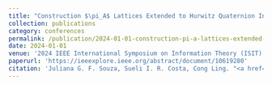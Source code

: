 ```yaml
---
title: "Construction $\pi_A$ Lattices Extended to Hurwitz Quaternion Integers"
collection: publications
category: conferences
permalink: /publication/2024-01-01-construction-pi-a-lattices-extended-to-hurwitz-quaternion-integers
date: 2024-01-01
venue: '2024 IEEE International Symposium on Information Theory (ISIT)'
paperurl: 'https://ieeexplore.ieee.org/abstract/document/10619280'
citation: 'Juliana G. F. Souza, Sueli I. R. Costa, Cong Ling. "<a href="https://ieeexplore.ieee.org/abstract/document/10619280">Construction $\pi_A$ Lattices Extended to Hurwitz Quaternion Integers</a>", <i>2024 IEEE International Symposium on Information Theory (ISIT)</i>, pp. 2186-2191, Jan. 2024.'
---
```

